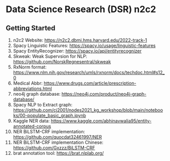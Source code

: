 # Data Science Research (DSR) n2c2 
## Getting Started
1. n2c2 Website: https://n2c2.dbmi.hms.harvard.edu/2022-track-1
2. Spacy Linguistic Features: https://spacy.io/usage/linguistic-features
3. Spacy EntityRecognizer: https://spacy.io/api/entityrecognizer
4. Skweak: Weak Supervsion for NLP: https://github.com/NorskRegnesentral/skweak
5. RxNorm format: https://www.nlm.nih.gov/research/umls/rxnorm/docs/techdoc.html#s12_0
6. Medical Abbr: https://www.drugs.com/article/prescription-abbreviations.html
7. neo4j graph database: https://neo4j.com/product/neo4j-graph-database/
8. Spacy NLP to Extract graph: https://github.com/cj2001/nodes2021_kg_workshop/blob/main/notebooks/00-populate_basic_graph.ipynb
9. Kaggle NER data: https://www.kaggle.com/abhinavwalia95/entity-annotated-corpus
10. NER BiLSTM-CRF implementation: https://github.com/quocdat32461997/NER
11. NER BiLSTM-CRF implementation Chinese: https://github.com/Gxzzz/BiLSTM-CRF
12. brat annotation tool: https://brat.nlplab.org/
